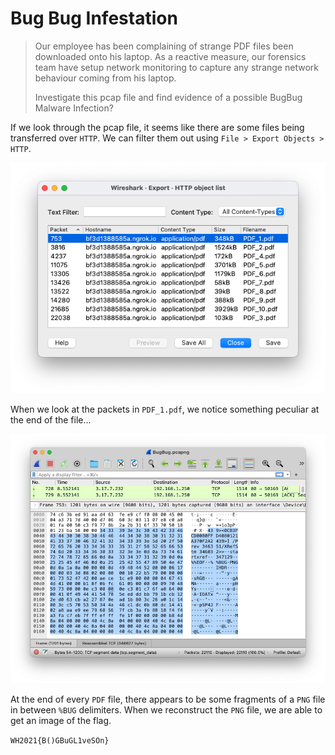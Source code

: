 # Bug Bug Infestation

> Our employee has been complaining of strange PDF files been downloaded onto his laptop. As a reactive measure, our forensics team have setup network monitoring to capture any strange network behaviour coming from his laptop.
>
> Investigate this pcap file and find evidence of a possible BugBug Malware Infection?

If we look through the pcap file, it seems like there are some files being transferred over `HTTP`. We can filter them out using `File > Export Objects > HTTP`.

![HTTP object list](/images/bug-bug-infestation-1.png)

When we look at the packets in `PDF_1.pdf`, we notice something peculiar at the end of the file...

![packets](/images/bug-bug-infestation-2.png)

At the end of every `PDF` file, there appears to be some fragments of a `PNG` file in between `%BUG` delimiters. When we reconstruct the `PNG` file, we are able to get an image of the flag.

`WH2021{B()GBuGL1veSOn}`
